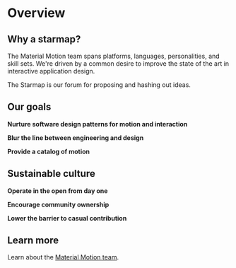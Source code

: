 # Overview

## Why a starmap?

The Material Motion team spans platforms, languages, personalities, and skill sets. We're driven by a common desire to improve the state of the art in interactive application design.

The Starmap is our forum for proposing and hashing out ideas.

## Our goals

**Nurture software design patterns for motion and interaction**

**Blur the line between engineering and design**

**Provide a catalog of motion**

## Sustainable culture

**Operate in the open from day one**

**Encourage community ownership**

**Lower the barrier to casual contribution**

## Learn more

Learn about the [Material Motion team](https://material-motion.gitbooks.io/material-motion-team/content/).
